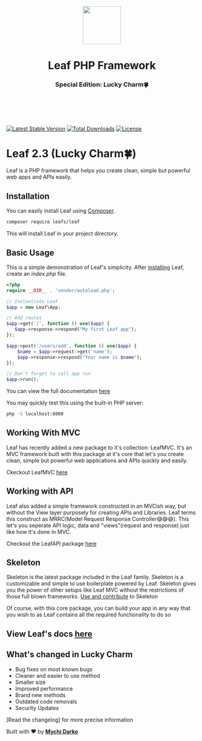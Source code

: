 <!-- markdownlint-disable no-inline-html -->
<p align="center">
    <br><br>
    <img src="https://leaf-docs.netlify.app/images/logo.png" height="100"/>
    <h1 align="center">Leaf PHP Framework</h1>
    <h3 align="center">Special Edition: <b>Lucky Charm🍀</b></h3>
    <br>
    <br><br><br>
</p>

[![Latest Stable Version](https://poser.pugx.org/leafs/leaf/v/stable)](https://packagist.org/packages/leafs/leaf)
[![Total Downloads](https://poser.pugx.org/leafs/leaf/downloads)](https://packagist.org/packages/leafs/leaf)
[![License](https://poser.pugx.org/leafs/leaf/license)](https://packagist.org/packages/leafs/leaf)

# Leaf 2.3 (Lucky Charm🍀)

Leaf is a PHP framework that helps you create clean, simple but powerful web apps and APIs easily.

## Installation

You can easily install Leaf using [Composer](https://getcomposer.org/).

```bash
composer require leafs/leaf
```

This will install Leaf in your project directory.

## Basic Usage

This is a simple demonstration of Leaf's simplicity.
After [installing](#installation) Leaf, create an _index.php_ file.

```php
<?php
require __DIR__ . 'vendor/autoload.php';

// Instantiate Leaf
$app = new Leaf\App;

// Add routes
$app->get('/', function () use($app) {
   $app->response->respond("My first Leaf app");
});

$app->post('/users/add', function () use($app) {
    $name = $app->request->get('name');
    $app->response->respond("Your name is $name");
});

// Don't forget to call app run
$app->run();
```

You can view the full documentation [here](https://leafphp.netlify.app/#/)

You may quickly test this using the built-in PHP server:

```bash
php -S localhost:8000
```

## Working With MVC

Leaf has recently added a new package to it's collection: LeafMVC.
It's an MVC framework built with this package at it's core that let's you create clean, simple but powerful web applications and APIs quickly and easily.

Ckeckout LeafMVC [here](https://github.com/leafsphp/leafMVC)

## Working with API

Leaf also added a simple framework constructed in an MVCish way, but without the View layer purposely for creating APIs and Libraries. Leaf terms this construct as MRRC(Model Request Response Controller😅😅😅). This let's you seperate API logic, data and "views"(request and response) just like how it's done in MVC.

Checkout the LeafAPI package [here](https://github.com/leafsphp/leafAPI)

## Skeleton

Skeleton is the latest package included in the Leaf family. Skeleton is a customizable and simple to use boilerplate powered by Leaf. Skeleton gives you the power of other setups like Leaf MVC without the restrictions of those full blown frameworks. [Use and contribute](https://github.com/leafsphp/skeleton) to Skeleton

Of course, with this core package, you can build your app in any way that you wish to as Leaf contains all the required functionality to do so

## View Leaf's docs [here](https://leafphp.netlify.app/#/)

## What's changed in Lucky Charm

- Bug fixes on most known bugs
- Cleaner and easier to use method
- Smaller size
- Improved performance
- Brand new methods
- Outdated code removals
- Security Updates

[Read the changelog] for more precise information

Built with ❤ by [**Mychi Darko**](//mychi.netlify.app)
